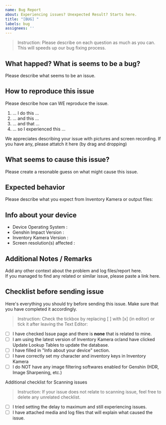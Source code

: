 ```yaml
---
name: Bug Report
about: Experiencing issues? Unexpected Result? Starts here.
title: "[BUG] "
labels: bug
assignees: ''
---
```


> Instruction: Please describe on each question as much as you can. This will speeds up our bug fixing process.

## What happed? What is seems to be a bug?
Please describe what seems to be an issue.


## How to reproduce this issue
Please describe how can WE reproduce the issue.
1. ... I do this ...
2. ... and this ...
3. ... and that ...
4. ... so I experienced this ...

We appreciates describing your issue with pictures and screen recording. If you have any, please attatch it here (by drag and dropping)

## What seems to cause this issue?
Please create a resonable guess on what might cause this issue.


## Expected behavior
Please describe what you expect from Inventory Kamera or output files:


## Info about your device
- Device Operating System :
- Genshin Impact Version :
- Inventory Kamera Version :
- Screen resolution(s) affected :


## Additional Notes / Remarks
Add any other context about the problem and log files/report here.<br>
If you managed to find any related or similar issue, please paste a link here.


## Checklist before sending issue
Here's everything you should try before sending this issue. Make sure that you have completed it accordingly.

> Instruction: Check the tickbox by replacing [ ] with [x] (in editor) or tick it after leaving the Text Editor:

- [ ] I have checked Issue page and there is **none** that is related to mine.
- [ ] I am using the latest version of Inventory Kamera or/and have clicked Update Lookup Tables to update the database.
- [ ] I have filled in "Info about your device" section.
- [ ] I have correctly set my character and inventory keys in Inventory Kamera
- [ ] I do NOT have any image filtering softwares enabled for Genshin (HDR, Image Sharpening, etc.)

Additional checklist for Scanning issues
> Instruction: If your issue does not relate to scanning issue, feel free to delete any unrelated checklist.
- [ ] I tried setting the delay to maximum and still experiencing issues.
- [ ] I have attached media and log files that will explain what caused the issue.
